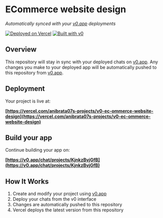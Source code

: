 # ECommerce website design

*Automatically synced with your [v0.app](https://v0.app) deployments*

[![Deployed on Vercel](https://img.shields.io/badge/Deployed%20on-Vercel-black?style=for-the-badge&logo=vercel)](https://vercel.com/anibrata07s-projects/v0-ec-ommerce-website-design)
[![Built with v0](https://img.shields.io/badge/Built%20with-v0.app-black?style=for-the-badge)](https://v0.app/chat/projects/KjnkzBvjGfB)

## Overview

This repository will stay in sync with your deployed chats on [v0.app](https://v0.app).
Any changes you make to your deployed app will be automatically pushed to this repository from [v0.app](https://v0.app).

## Deployment

Your project is live at:

**[https://vercel.com/anibrata07s-projects/v0-ec-ommerce-website-design](https://vercel.com/anibrata07s-projects/v0-ec-ommerce-website-design)**

## Build your app

Continue building your app on:

**[https://v0.app/chat/projects/KjnkzBvjGfB](https://v0.app/chat/projects/KjnkzBvjGfB)**

## How It Works

1. Create and modify your project using [v0.app](https://v0.app)
2. Deploy your chats from the v0 interface
3. Changes are automatically pushed to this repository
4. Vercel deploys the latest version from this repository
